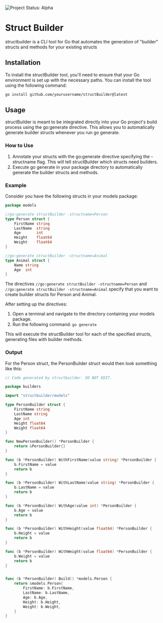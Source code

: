 ![Project Status: Alpha](https://img.shields.io/badge/status-alpha-orange)

# Struct Builder
structbuilder is a CLI tool for Go that automates the generation of "builder" structs and methods for your existing structs

## Installation
To install the structBuilder tool, you'll need to ensure that your Go environment is set up with the necessary paths. You can install the tool using the following command:
```sh
go install github.com/yourusername/structBuilder@latest
```

## Usage
structBuilder is meant to be integrated directly into your Go project's build process using the go:generate directive. This allows you to automatically generate builder structs whenever you run go generate.

### How to Use
1. Annotate your structs with the go:generate directive specifying the -structname flag. This will tell structBuilder which structs need builders.
2. Execute go generate in your package directory to automatically generate the builder structs and methods.

### Example
Consider you have the following structs in your models package:

```go
package models

//go:generate structBuilder -structname=Person
type Person struct {
    FirstName string
    LastName  string
    Age       int
    Height    float64
    Weight    float64
}

//go:generate structBuilder -structname=Animal
type Animal struct {
    Name string
    Age  int
}
```

The directives `//go:generate structBuilder -structname=Person` and `//go:generate structBuilder -structname=Animal` specify that you want to create builder structs for Person and Animal.

After setting up the directives:
1. Open a terminal and navigate to the directory containing your models package. 
2. Run the following command: `go generate`

This will execute the structBuilder tool for each of the specified structs, generating files with builder methods.

### Output

For the Person struct, the PersonBuilder struct would then look something like this:

```go
// Code generated by structbuilder. DO NOT EDIT.

package builders

import "structbuilder/models"

type PersonBuilder struct {
	FirstName string
	LastName string
	Age int
	Height float64
	Weight float64
}

func NewPersonBuilder() *PersonBuilder {
	return &PersonBuilder{}
}

func (b *PersonBuilder) WithFirstName(value string) *PersonBuilder {
	b.FirstName = value
	return b
}

func (b *PersonBuilder) WithLastName(value string) *PersonBuilder {
	b.LastName = value
	return b
}

func (b *PersonBuilder) WithAge(value int) *PersonBuilder {
	b.Age = value
	return b
}

func (b *PersonBuilder) WithHeight(value float64) *PersonBuilder {
	b.Height = value
	return b
}

func (b *PersonBuilder) WithWeight(value float64) *PersonBuilder {
	b.Weight = value
	return b
}


func (b *PersonBuilder) Build() *models.Person {
	return &models.Person{
		FirstName: b.FirstName,
		LastName: b.LastName,
		Age: b.Age,
		Height: b.Height,
		Weight: b.Weight,
	}
}
```